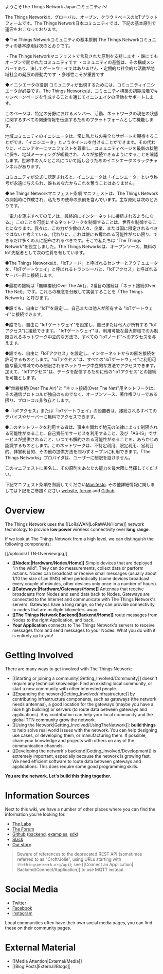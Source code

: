ようこそThe Things Network Japanコミュニティへ!

The Things Networkは、グローバル、オープン、クラウドベースのIoTプラットフォームです。The Things Network日本コミュニティでは、下記の基本原則で運営をおこなっております。

◆The Things Networkコミュニティの基本原則
The Things Networkコミュニティの基本原則は次のとおりです。

・The Things Networkマニフェストで言及された原則を支持します
・誰にでもオープンで開かれたコミュニティです
・コミュニティの基盤は、その構成メンバーであり、決してゲートウェイではありません
・定期的な社会的な活動が地域社会の発展の原動力です
・多様性こそが重要です

◆イニシエータの役割
コミュニティが出現するためには、コミュニティイニシエータが必要です。The Things Networksは、コミュニティ構築の初期段階でキャンペーンページを作成することを通じてイニシエイタの活動をサポートします。

このページは、特定の分野におけるメンバー、活動、ネットワークの現在の状態に関するすべての関連情報を伝達するためのプラットフォームとして機能します。

地域コミュニティのイニシエータは、常に私たちの完全なサポートを期待することができ、「イニシエータ」というタイトルを付けることができます。その代わりに、イニシアターにマニフェストを尊重し、コミュニティページを最新の状態に保ち、地域ミーティングが組織され、人々が接続できるようにすることを確認します。世界中の人々とこれについて話し合うためのイニシエータスラックチャンネルがあります。

コミュニティが公式に認定されると、イニシエータは「イニシエータ」という称号が永遠に与えられ、誰もあなたからこれを奪うことはありません。

◆he Things Networkマニフェスト条項
マニフェストは、The Things Networkの開始時に作成され、私たちの使命の原則を含んでいます。主な原則は次のとおりです。

「電力を運ぶすべてのモノは、最終的にインターネットに接続されるようになる。」このことを可能にするネットワークを制御することは、世界を制御することになります。我々は、この力が少数の人々、企業、または国に限定されるべきではないと考えている。代わりに、これは誰にも奪われる可能性がない限り、できるだけ多くの人に配布されるべきです。そこで私たちは "The Things Network"を設立しました。The Things Networksは、オープンソース、無料のIoT先駆者として次の性質を有しています。

●The Things Networksは、「IoTノード」と呼ばれるセンサーとアクチュエータを、「IoTゲートウェイ」と呼ばれるトランシーバと、「IoTアクセス」と呼ばれるサーバー群に接続します。

●最初の接続は「無線接続(Over The Air)」、2番目の接続は「ネット接続(Over The Net)」です。これらの概念を分散して実装することを「The Things Network」と呼びます。

●誰でも、自由に "IoT"を設定し、自己または他人が所有する "IoTゲートウェイ"に接続できます。

●誰でも、自由に "IoTゲートウェイ"を設定し、自己または他人が所有する "IoTアクセス"に接続できます。 "IoTゲートウェイ"は、利用可能な最大帯域でのみ制限されるネットワーク中立的な方法で、すべての "IoTノード"へのアクセスを与えます。

●誰でも、自由に「IoTアクセス」を設定し、インターネットからの匿名接続を許可するものとします。"IoTアクセス"は、すべての"IoTゲートウェイ"に利用可能な最大帯域でのみ制限されるネットワーク中立的な方法でアクセスできます。加えて、"IoTアクセス"は、データを配信するために他の"IoTアクセス"との接続を可能とします。

●"無線接続(Over The Air)"と "ネット接続(Over The Net)"用ネットワークは、その通信プロトコルが独自のものでなく、オープンソース、著作権フリーである限り、プロトコル非依存とします。

●「IoTアクセス」または「IoTゲートウェイ」の設置者は、接続されるすべてのデバイスやサーバーに無料でアクセスできます。

●このネットワークを利用する者は、事由を問わず地元の法律によって制限される可能性があること、自己責任でサービスを利用すること、及び「AS-IS」でサービスが提供されること、いつでも解約される可能性があることを、あらかじめ認識するものとします。このネットワークは、不特定利用、限定利用、営利目的、非営利目的、その他の提供方法を問わずオープンに利用できます。「The Things Networks」プロバイダは、ユーザーに制限を設けません。

このマニフェストに署名し、その原則をあなたの能力を最大限に発揮してください。

下記マニフェスト条項を熟読してください[Manifesto](https://github.com/TheThingsNetwork/Manifest).
その他詳細情報に関しましては下記をご参照ください [website](http://thethingsnetwork.org), [forum](http://forum.thethingsnetwork.org/) and [Github](https://github.com/TheThingsNetwork).


# Overview

The Things Network uses the [[LoRaWAN|LoRaWAN/Home]] network technology to provide **low power** wireless connectivity over **long range**.

If we look at The Things Network from a high level, we can distinguish the following components:

[[/uploads/TTN-Overview.jpg]]

* **[[Nodes:|Hardware/Nodes/Home]]** Simple devices that are deployed "in the wild". They can do measurements, collect data or perform actions. Nodes can broadcast or receive small messages (usually about 1/10 the size of an SMS) either periodically (some devices broadcast every couple of minutes, other devices only once in a number of hours).
* **[[Gateways:|Hardware/Gateways/Home]]** Antennas that receive broadcasts from Nodes and send data back to Nodes. Gateways are connected to the Internet and communicate with The Things Network's servers. Gateways have a long range, so they can provide connectivity to nodes that are multiple kilometers away.
* **[[The Things Network Backend|Backend/Home]]** route messages from Nodes to the right Application, and back.
* **Your Application** connects to The Things Network's servers to receive messages from and send messages to your Nodes. What you do with it is entirely up to you!

# Getting Involved

There are many ways to get involved with The Things Network:

* [[Starting or joining a community|Getting_Involved/Community]] doesn't require any technical knowledge. Find an existing local community, or start a new community with other interested people.
* [[Expanding the network|Getting_Involved/Infrastructure]] by contributing infrastructure components, such as gateways (the network needs antennas), a good location for the gateways (maybe you have a nice high building) or servers (to route data between gateways and applications). Any contribution can help your local community and the global TTN community grow the network.
* [[Using the Network|Getting_Involved/UsingTheNetwork]]: **build things** to help solve real world issues with the network. You can help designing use cases, or developing them, or manufacturing them. If possible, share your knowledge and projects with others on any of the communication channels.
* [[Developing the network's backend|Getting_Involved/Development]] is extremely important, especially because the network is growing fast. We need efficient software to route data between gateways and applications. This does require some good programming skills.

**You are the network. Let's build this thing together.**

# Information Sources

Next to this wiki, we have a number of other places where you can find the information you're looking for.

* [The Labs](https://thethingsnetwork.org/labs/)
* [The Forum](https://www.thethingsnetwork.org/forum)
* [Github](https://github.com/TheThingsNetwork) ([backend](https://github.com/TheThingsNetwork/ttn), [examples](https://github.com/TheThingsNetwork/examples), [sdk](https://www.thethingsnetwork.org/docs/applications/sdks.html))
* [Slack](http://slack.thethingsnetwork.org/)
* [Our story](https://medium.com/@wienke/the-things-network-building-a-global-iot-data-network-in-6-months-adc2c0b1ae9b)

>Beware of references to the deprecated REST API (sometimes referred to as "Croft/Jolie", using URLs starting with `thethingsnetwork.org/api`); see [[Connect an Application| Backend/Connect/Application]] to use MQTT instead.

# Social Media

* [Twitter](https://twitter.com/thethingsntwrk)
* [Facebook](https://www.facebook.com/thethingsnetwork)
* [Instagram](https://www.instagram.com/thethingsntwrk)

Local communities often have their own social media pages, you can find these on their community pages.

# External Material

* [[Media Attention|External/Media]]
* [[Blog Posts|External/Blogs]]